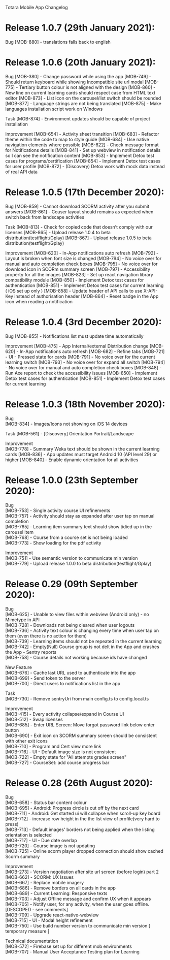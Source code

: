 Totara Mobile App Changelog

Release 1.0.7 (29th January 2021):
=====================================
Bug
[MOB-880] - translations falls back to english

Release 1.0.6 (20th January 2021):
=====================================
Bug
[MOB-380] - Change password while using the app
[MOB-749] - Should return keyboard while showing Incompatible site url modal
[MOB-775] - Tertiary button colour is not aligned with the design
[MOB-860] - New line on current learning cards should respect case from HTML text editor
[MOB-873] - List icon on the carousel/list switch should be rounded
[MOB-877] - Language strings are not being translated
[MOB-875] - Make languages installation script work on Windows

Task
[MOB-874] - Environment updates should be capable of project installation

Improvement
[MOB-654] - Activity sheet transition
[MOB-683] - Refactor theme within the code to map to style guide
[MOB-684] - Use native navigation elements where possible
[MOB-822] - Check message format for Notifications details
[MOB-841] - Set up webview in notification details so I can see the notification content
[MOB-853] - Implement Detox test cases for programs/certification
[MOB-854] - Implement Detox test cases for user profile
[MOB-872] - (Discovery) Detox work with mock data instead of real API data

Release 1.0.5 (17th December 2020):
=====================================

Bug
[MOB-859] - Cannot download SCORM activity after you submit answers
[MOB-861] - Couser layout should remains as expected when switch back from landscape activities

Task
[MOB-813] - Check for copied code that doesn’t comply with our licenses
[MOB-865] - Upload release 1.0.4 to beta distribution(testflight/Gplay)
[MOB-867] - Upload release 1.0.5 to beta distribution(testflight/Gplay)

Improvement
[MOB-620] - In-App notifications auto refresh
[MOB-792] - Layout is broken when font size is changed
[MOB-794] - No voice over for manual and auto completion check boxes
[MOB-795] - No voice over for download icon in SCORm summary screen
[MOB-797] - Accessibility property for all the images
[MOB-823] - Set up react navigation library compatibility module
[MOB-850] - Implement Detox test cases for authentication
[MOB-851] - Implement Detox test cases for current learning ( iOS set up only )
[MOB-858] - Update header of API calls to use X-API-Key instead of authorisation header
[MOB-864] - Reset badge in the App icon when reading a notification

Release 1.0.4 (3rd December 2020):
=====================================

Bug
[MOB-855] - Notifications list must update time automatically

Improvement
[MOB-475] - App Internal/external Distribution change
[MOB-620] - In-App notifications auto refresh
[MOB-682] - Refine tabs
[MOB-721] - UI - Pressed state for cards
[MOB-791] - No voice over for the current learning switch
[MOB-793] - No voice over for expand all switch
[MOB-794] - No voice over for manual and auto completion check boxes
[MOB-848] - Run Axe report to check the accessibility issues
[MOB-850] - Implement Detox test cases for authentication
[MOB-851] - Implement Detox test cases for current learning

Release 1.0.3 (18th November 2020):
=====================================

Bug  
[MOB-834] - Images/Icons not showing on iOS 14 devices

Task
[MOB-561] - [Discovery] Orientation Portrait/Landscape

Improvement  
[MOB-778] - Summary Weka text should be shown in the current learning cards
[MOB-836] - App updates must target Android 10 (API level 29) or higher
[MOB-840] - Enable dynamic orientation for all activities

Release 1.0.0 (23th September 2020):
=====================================

Bug  
[MOB-753] - Single activity course UI refinements  
[MOB-757] - Activity should stay as expanded after user tap on manual completion  
[MOB-765] - Learning item summary text should show tidied up in the carousel item  
[MOB-768] - Course from a course set is not being loaded  
[MOB-773] - Show loading for the pdf activity  

Improvement  
[MOB-751] - Use semantic version to communicate min version  
[MOB-779] - Upload release 1.0.0 to beta distribution(testflight/Gplay)  


Release 0.29 (09th September 2020):
=====================================

Bug  
[MOB-625] - Unable to view files within webview (Android only) - no Mimetype in API  
[MOB-728] - Downloads not being cleared when user logouts  
[MOB-736] - Activity text colour is changing every time when user tap on them (even there is no action for them)  
[MOB-739] - Learning items should not be repeated in the current learning  
[MOB-742] - Empty(Null) Course group is not delt in the App and crashes the App - Sentry reports  
[MOB-758] - Course details not working because ids have changed  

New Feature  
[MOB-676] - Cache last URL used to authenticate into the app  
[MOB-699] - Send token to the server  
[MOB-700] - Direct users to notifications list in the app  

Task  
[MOB-730] - Remove sentryUri from main config.ts to config.local.ts  

Improvement  
[MOB-415] - Every activity collapse/expand in Course UI  
[MOB-512] - Swap licenses  
[MOB-685] - Enter URL Screen: Move forgot password link below enter button  
[MOB-690] - Exit icon on SCORM summary screen should be consistent with other exit icons  
[MOB-710] - Program and Cert view more link  
[MOB-716] - UI - Default image size is not consistent  
[MOB-722] - Empty state for "All attempts grades screen"  
[MOB-727] - CourseSet: add course progress bar  


Release 0.28 (26th August 2020):
=====================================

Bug  
[MOB-658] - Status bar content colour  
[MOB-695] - Android: Progress circle is cut off by the next card  
[MOB-711] - Android: Get started ui will collapse when scroll-up key board  
[MOB-712] - increase row height in the the list view of profile(very hard to press)  
[MOB-713] - Default images' borders not being applied when the listing orientation is selected  
[MOB-717] - UI - Due date overlap  
[MOB-720] - Course image is not updating  
[MOB-725] - Online scorm player dropped connection should show cached Scorm summary  

Improvement  
[MOB-273] - Version negotiation after site url screen (before login) part 2  
[MOB-662] - SCORM: UX Issues  
[MOB-667] - Replace mobile imagery  
[MOB-686] - Remove borders on all cards in the app  
[MOB-689] - Current Learning: Responsive texts  
[MOB-703] - Adjust Offline message and confirm UX when it appears  
[MOB-705] - Notify user, for any activity, when the user goes offline. [DESCOPED - see comments]  
[MOB-709] - Upgrade react-native-webview  
[MOB-715] - UI - Modal height refinement  
[MOB-750] - Use build number version to communicate min version [ temporary measure ]  

Technical documentation  
[MOB-572] - Firebase set up for different mob environments  
[MOB-707] - Manual User Acceptance Testing plan for Learning  